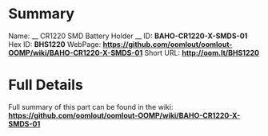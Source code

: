 
Summary
=================

Name: __ CR1220 SMD Battery Holder __
ID: __BAHO-CR1220-X-SMDS-01__
Hex ID: __BHS1220__
WebPage: __https://github.com/oomlout/oomlout-OOMP/wiki/BAHO-CR1220-X-SMDS-01__
Short URL: __http://oom.lt/BHS1220__

Full Details
==========================
Full summary of this part can be found in the wiki:   
__https://github.com/oomlout/oomlout-OOMP/wiki/BAHO-CR1220-X-SMDS-01__   

